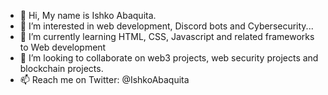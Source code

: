 - 👋 Hi, My name is Ishko Abaquita.
- 👀 I’m interested in  web development, Discord bots and Cybersecurity...
- 🌱 I’m currently learning HTML, CSS, Javascript and related frameworks to Web development
- 💞️ I’m looking to collaborate on web3 projects, web security projects and  blockchain projects.
- 📫 Reach me on Twitter: @IshkoAbaquita

<!---
IAbaquita/IAbaquita is a ✨ special ✨ repository because its `README.md` (this file) appears on your GitHub profile.
You can click the Preview link to take a look at your changes.
--->
